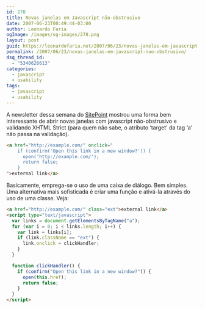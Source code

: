 ```yaml
---
id: 278
title: Novas janelas em Javascript não-obstrusivo
date: 2007-06-23T00:49:44-03:00
author: Leonardo Faria
ogImage: /images/og-images/278.png
layout: post
guid: https://leonardofaria.net/2007/06/23/novas-janelas-em-javascript-nao-obstrusivo/
permalink: /2007/06/23/novas-janelas-em-javascript-nao-obstrusivo/
dsq_thread_id:
  - "5340626613"
categories:
  - javascript
  - usability
tags:
  - javascript
  - usability
---
```

A newsletter dessa semana do [SitePoint](http://www.sitepoint.com/) mostrou uma forma bem interessante de abrir novas janelas com javascript não-obstrusivo e validando XHTML Strict (para quem não sabe, o atributo &#8216;target' da tag &#8216;a' não passa na validação).

```html
<a href="http://example.com/" onclick="
    if (confirm('Open this link in a new window?')) {
      open('http://example.com/');
      return false;
    }
">external link</a>
```

Basicamente, emprega-se o uso de uma caixa de diálogo. Bem simples. Uma alternativa mais sofisticada é criar uma função e ativá-la através do uso de uma classe. Veja:

```html
<a href="http://example.com/" class="ext">external link</a>
<script type="text/javascript">
  var links = document.getElementsByTagName("a");
  for (var i = 0; i < links.length; i++) {
    var link = links[i];
    if (link.className == "ext") {
      link.onclick = clickHandler;
    }
  }

  function clickHandler() {
    if (confirm("Open this link in a new window?")) {
      open(this.href);
      return false;
    }
  }
</script>
```
